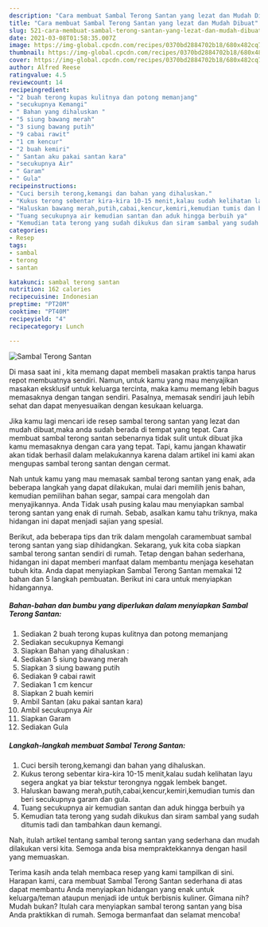 ```yaml
---
description: "Cara membuat Sambal Terong Santan yang lezat dan Mudah Dibuat"
title: "Cara membuat Sambal Terong Santan yang lezat dan Mudah Dibuat"
slug: 521-cara-membuat-sambal-terong-santan-yang-lezat-dan-mudah-dibuat
date: 2021-03-08T01:58:35.007Z
image: https://img-global.cpcdn.com/recipes/0370bd2884702b18/680x482cq70/sambal-terong-santan-foto-resep-utama.jpg
thumbnail: https://img-global.cpcdn.com/recipes/0370bd2884702b18/680x482cq70/sambal-terong-santan-foto-resep-utama.jpg
cover: https://img-global.cpcdn.com/recipes/0370bd2884702b18/680x482cq70/sambal-terong-santan-foto-resep-utama.jpg
author: Alfred Reese
ratingvalue: 4.5
reviewcount: 14
recipeingredient:
- "2 buah terong kupas kulitnya dan potong memanjang"
- "secukupnya Kemangi"
- " Bahan yang dihaluskan "
- "5 siung bawang merah"
- "3 siung bawang putih"
- "9 cabai rawit"
- "1 cm kencur"
- "2 buah kemiri"
- " Santan aku pakai santan kara"
- "secukupnya Air"
- " Garam"
- " Gula"
recipeinstructions:
- "Cuci bersih terong,kemangi dan bahan yang dihaluskan."
- "Kukus terong sebentar kira-kira 10-15 menit,kalau sudah kelihatan layu segera angkat ya biar tekstur terongnya nggak lembek banget."
- "Haluskan bawang merah,putih,cabai,kencur,kemiri,kemudian tumis dan beri secukupnya garam dan gula."
- "Tuang secukupnya air kemudian santan dan aduk hingga berbuih ya"
- "Kemudian tata terong yang sudah dikukus dan siram sambal yang sudah ditumis tadi dan tambahkan daun kemangi."
categories:
- Resep
tags:
- sambal
- terong
- santan

katakunci: sambal terong santan 
nutrition: 162 calories
recipecuisine: Indonesian
preptime: "PT20M"
cooktime: "PT40M"
recipeyield: "4"
recipecategory: Lunch

---
```



![Sambal Terong Santan](https://img-global.cpcdn.com/recipes/0370bd2884702b18/680x482cq70/sambal-terong-santan-foto-resep-utama.jpg)

Di masa  saat ini , kita memang dapat membeli masakan praktis tanpa harus repot membuatnya sendiri. Namun, untuk kamu yang mau menyajikan masakan eksklusif untuk keluarga tercinta, maka kamu memang lebih bagus memasaknya dengan tangan sendiri. Pasalnya, memasak sendiri jauh lebih sehat dan dapat menyesuaikan dengan kesukaan keluarga.

Jika kamu lagi mencari ide resep sambal terong santan yang lezat dan mudah dibuat,maka anda sudah berada di tempat yang tepat. Cara membuat sambal terong santan  sebenarnya tidak sulit untuk dibuat jika kamu memasaknya dengan cara yang tepat. Tapi, kamu jangan khawatir akan tidak berhasil dalam melakukannya 
karena dalam artikel ini kami akan mengupas sambal terong santan dengan cermat.  



Nah untuk kamu yang mau memasak sambal terong santan yang enak, ada beberapa langkah yang dapat dilakukan, mulai dari memilih jenis bahan, kemudian pemilihan bahan segar, sampai cara mengolah dan menyajikannya. Anda Tidak usah pusing kalau mau menyiapkan sambal terong santan yang enak di rumah. Sebab, asalkan kamu  tahu triknya, maka hidangan ini dapat menjadi sajian yang spesial.

Berikut, ada beberapa tips dan trik dalam mengolah caramembuat sambal terong santan yang siap dihidangkan. Sekarang, yuk kita coba siapkan sambal terong santan sendiri di rumah. Tetap dengan bahan sederhana, hidangan ini dapat memberi manfaat dalam membantu menjaga kesehatan tubuh kita. Anda dapat menyiapkan Sambal Terong Santan memakai 12 bahan dan 5 langkah pembuatan. Berikut ini cara untuk menyiapkan hidangannya.

<!--inarticleads1-->

##### Bahan-bahan dan bumbu yang diperlukan dalam menyiapkan Sambal Terong Santan:

1. Sediakan 2 buah terong kupas kulitnya dan potong memanjang
1. Sediakan secukupnya Kemangi
1. Siapkan  Bahan yang dihaluskan :
1. Sediakan 5 siung bawang merah
1. Siapkan 3 siung bawang putih
1. Sediakan 9 cabai rawit
1. Sediakan 1 cm kencur
1. Siapkan 2 buah kemiri
1. Ambil  Santan (aku pakai santan kara)
1. Ambil secukupnya Air
1. Siapkan  Garam
1. Sediakan  Gula




<!--inarticleads2-->

##### Langkah-langkah membuat Sambal Terong Santan:

1. Cuci bersih terong,kemangi dan bahan yang dihaluskan.
1. Kukus terong sebentar kira-kira 10-15 menit,kalau sudah kelihatan layu segera angkat ya biar tekstur terongnya nggak lembek banget.
1. Haluskan bawang merah,putih,cabai,kencur,kemiri,kemudian tumis dan beri secukupnya garam dan gula.
1. Tuang secukupnya air kemudian santan dan aduk hingga berbuih ya
1. Kemudian tata terong yang sudah dikukus dan siram sambal yang sudah ditumis tadi dan tambahkan daun kemangi.




Nah, itulah artikel tentang  sambal terong santan  yang sederhana dan mudah dilakukan versi kita. Semoga anda bisa mempraktekkannya dengan hasil yang memuaskan. 

Terima kasih anda telah membaca resep yang kami tampilkan di sini. Harapan kami, cara membuat  Sambal Terong Santan sederhana di atas dapat membantu Anda menyiapkan hidangan yang enak untuk keluarga/teman ataupun menjadi ide untuk berbisnis kuliner. Gimana nih? Mudah bukan? Itulah cara menyiapkan sambal terong santan yang bisa Anda praktikkan di rumah. Semoga bermanfaat dan selamat mencoba!

